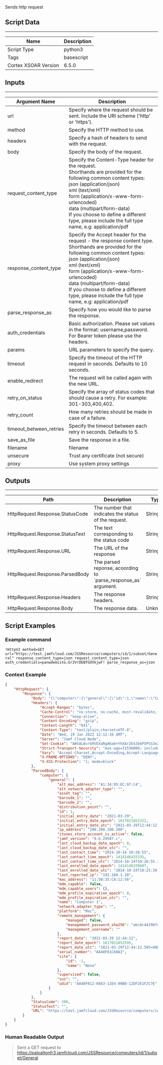Sends http request

## Script Data
---

| **Name** | **Description** |
| --- | --- |
| Script Type | python3 |
| Tags | basescript |
| Cortex XSOAR Version | 6.5.0 |

## Inputs
---

| **Argument Name** | **Description** |
| --- | --- |
| url | Specify where the request should be sent. Include the URI scheme \('http' or 'https'\). |
| method | Specify the HTTP method to use. |
| headers | Specify a hash of headers to send with the request. |
| body | Specify the body of the request. |
| request_content_type | Specify the Content-Type header for the request.<br/>Shorthands are provided for the following common content types:<br/>json \(application/json\)<br/>xml \(text/xml\)<br/>form \(application/x-www-form-urlencoded\)<br/>data \(multipart/form-data\)<br/>If you choose to define a different type, please include the full type name, e.g: application/pdf |
| response_content_type | Specify the Accept header for the request - the response content type.<br/>Shorthands are provided for the following common content types:<br/>json \(application/json\)<br/>xml \(text/xml\)<br/>form \(application/x-www-form-urlencoded\)<br/>data \(multipart/form-data\)<br/>If you choose to define a different type, please include the full type name, e.g: application/pdf |
| parse_response_as | Specify how you would like to parse the response. |
| auth_credentials | Basic authorization. Please set values in the format: username,password. For Bearer token please use the headers. |
| params | URL parameters to specify the query. |
| timeout | Specify the timeout of the HTTP request in seconds. Defaults to 10 seconds. |
| enable_redirect | The request will be called again with the new URL. |
| retry_on_status |  Specify the array of status codes that should cause a retry. For example: 301-303,400,402.  |
| retry_count | How many retries should be made in case of a failure. |
| timeout_between_retries | Specify the timeout between each retry in seconds. Defaults to 5. |
| save_as_file | Save the response in a file. |
| filename | filename |
| unsecure | Trust any certificate \(not secure\) |
| proxy | Use system proxy settings |

## Outputs
---

| **Path** | **Description** | **Type** |
| --- | --- | --- |
| HttpRequest.Response.StatusCode | The number that indicates the status of the request. | String |
| HttpRequest.Response.StatusText | The text corresponding to the status code | String |
| HttpRequest.Response.URL | The URL of the response | String |
| HttpRequest.Response.ParsedBody | The parsed reponse, acoording to \`parse_response_as\` argument. | String |
| HttpRequest.Response.Headers | The response headers. | String |
| HttpRequest.Response.Body | The response data. | Unknown |


## Script Examples
### Example command
```!HttpV2 method=GET url="https://test.jamfcloud.com/JSSResource/computers/id/1/subset/General" response_content_type=json request_content_type=json auth_credentials=panwdemisto,Gr2VrDEBTGUVkjwF! parse_response_as=json```
### Context Example
```json
{
    "HttpRequest": {
        "Response": {
            "Body": "{\"computer\":{\"general\":{\"id\":1,\"name\":\"Computer 95\",\"network_adapter_type\":\"\",\"mac_address\":\"68:5B:35:CA:12:56\",\"alt_network_adapter_type\":\"\",\"alt_mac_address\":\"B0:34:95:EC:97:C4\",\"ip_address\":\"123.243.192.20\",\"last_reported_ip\":\"192.168.1.15\",\"serial_number\":\"CA40F81C60A3\",\"udid\":\"CA40F812-60A3-11E4-90B8-12DF261F2C7E\",\"jamf_version\":\"9.6.29507.c\",\"platform\":\"Mac\",\"barcode_1\":\"\",\"barcode_2\":\"\",\"asset_tag\":\"\",\"remote_management\":{\"managed\":false,\"management_username\":\"\",\"management_password_sha256\":\"e3b0c44298fc1c149afbf4c8996fb92427ae41e4649b934ca495991b7852b855\"},\"supervised\":false,\"mdm_capable\":false,\"mdm_capable_users\":{},\"report_date\":\"2021-03-29 12:44:12\",\"report_date_epoch\":1617021852595,\"report_date_utc\":\"2021-03-29T12:44:12.595+0000\",\"last_contact_time\":\"2014-10-24 10:26:55\",\"last_contact_time_epoch\":1414146415335,\"last_contact_time_utc\":\"2014-10-24T10:26:55.335+0000\",\"initial_entry_date\":\"2021-03-29\",\"initial_entry_date_epoch\":1617021852322,\"initial_entry_date_utc\":\"2021-03-29T12:44:12.322+0000\",\"last_cloud_backup_date_epoch\":0,\"last_cloud_backup_date_utc\":\"\",\"last_enrolled_date_epoch\":1414146339607,\"last_enrolled_date_utc\":\"2014-10-24T10:25:39.607+0000\",\"mdm_profile_expiration_epoch\":0,\"mdm_profile_expiration_utc\":\"\",\"distribution_point\":\"\",\"sus\":\"\",\"site\":{\"id\":-1,\"name\":\"None\"},\"itunes_store_account_is_active\":false}}}",
            "Headers": {
                "Accept-Ranges": "bytes",
                "Cache-Control": "no-store, no-cache, must-revalidate, max-age=0, post-check=0, pre-check=0",
                "Connection": "keep-alive",
                "Content-Encoding": "gzip",
                "Content-Length": "641",
                "Content-Type": "text/plain;charset=UTF-8",
                "Date": "Wed, 19 Jan 2022 12:12:16 GMT",
                "Server": "Jamf Cloud Node",
                "Set-Cookie": "AWSALB=rbRVEXaRgAKa6+YhXAr2E4JbbP5PSS3eZpm9G1AeWQBNVG/vQ3SOmsNV4tYA5N0v7sEUQd+QYMkuUTOmF/7USLyVnQVz/yW7wQh4dWrbGOY/gAU7rL30IvQwfdut; Expires=Wed, 26 Jan 2022 12:12:16 GMT; Path=/, AWSALBCORS=rbRVEXaRgAKa6+YhXAr2E4JbbP5PSS3eZpm9G1AeWQBNVG/vQ3SOmsNV4tYA5N0v7sEUQd+QYMkuUTOmF/7USLyVnQVz/yW7wQh4dWrbGOY/gAU7rL30IvQwfdut; Expires=Wed, 26 Jan 2022 12:12:16 GMT; Path=/; SameSite=None; Secure, APBALANCEID=aws.usw2-std-ellison2-tc-4; path=/;HttpOnly;Secure;",
                "Strict-Transport-Security": "max-age=31536000; includeSubdomains;, max-age=31536000 ; includeSubDomains",
                "Vary": "Accept-Charset,Accept-Encoding,Accept-Language,Accept",
                "X-FRAME-OPTIONS": "DENY",
                "X-XSS-Protection": "1; mode=block"
            },
            "ParsedBody": {
                "computer": {
                    "general": {
                        "alt_mac_address": "A1:34:95:EC:97:C4",
                        "alt_network_adapter_type": "",
                        "asset_tag": "",
                        "barcode_1": "",
                        "barcode_2": "",
                        "distribution_point": "",
                        "id": 1,
                        "initial_entry_date": "2021-03-29",
                        "initial_entry_date_epoch": 1617021852322,
                        "initial_entry_date_utc": "2021-03-29T12:44:12.322+0000",
                        "ip_address": "200.200.200.200",
                        "itunes_store_account_is_active": false,
                        "jamf_version": "9.6.29507.c",
                        "last_cloud_backup_date_epoch": 0,
                        "last_cloud_backup_date_utc": "",
                        "last_contact_time": "2014-10-24 10:26:55",
                        "last_contact_time_epoch": 1414146415335,
                        "last_contact_time_utc": "2014-10-24T10:26:55.335+0000",
                        "last_enrolled_date_epoch": 1414146339607,
                        "last_enrolled_date_utc": "2014-10-24T10:25:39.607+0000",
                        "last_reported_ip": "192.168.1.10",
                        "mac_address": "11:5B:35:CA:12:56",
                        "mdm_capable": false,
                        "mdm_capable_users": {},
                        "mdm_profile_expiration_epoch": 0,
                        "mdm_profile_expiration_utc": "",
                        "name": "Computer 1",
                        "network_adapter_type": "",
                        "platform": "Mac",
                        "remote_management": {
                            "managed": false,
                            "management_password_sha256": "abc0c44298fc1c149afbf4c8996fb92427ae41e4649b934ca495991b7852b855",
                            "management_username": ""
                        },
                        "report_date": "2021-03-29 12:44:12",
                        "report_date_epoch": 1617021852595,
                        "report_date_utc": "2021-03-29T12:44:12.595+0000",
                        "serial_number": "AA40F81C60A3",
                        "site": {
                            "id": -1,
                            "name": "None"
                        },
                        "supervised": false,
                        "sus": "",
                        "udid": "AA40F812-60A3-11E4-90B8-12DF261F2C7E"
                    }
                }
            },
            "StatusCode": 200,
            "StatusText": "",
            "URL": "https://test.jamfcloud.com/JSSResource/computers/id/1/subset/General"
        }
    }
}
```

### Human Readable Output

>Sent a GET request to https://paloaltonfr3.jamfcloud.com/JSSResource/computers/id/1/subset/General
